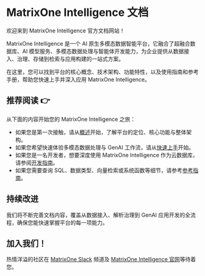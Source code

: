 # **MatrixOne Intelligence 文档**

欢迎来到 MatrixOne Intelligence 官方文档网站！

MatrixOne Intelligence 是一个 AI 原生多模态数据智能平台，它融合了超融合数据库、AI 模型服务、多模态数据处理与智能体开发能力，为企业提供从数据接入、治理、存储到检索与应用构建的一站式方案。

在这里，您可以找到平台的核心概念、技术架构、功能特性，以及使用指南和参考手册，帮助您快速上手并深入应用 MatrixOne Intelligence。

## **推荐阅读 👉**

从下面的内容开始您的 MatrixOne Intelligence 之旅：

- 如果您是第一次接触，请从[概述](MatrixOne-Intelligence/Overview/matrixone-intelligence-introduction.md)开始，了解平台的定位、核心功能与整体架构。
- 如果您希望快速体验多模态数据处理与 GenAI 工作流，请从[快速上手](MatrixOne-Intelligence/Get-Started/workspace.md)开始。
- 如果您是一名开发者，想要深度使用 MatrixOne Intelligence 作为云数据库，请参阅[开发指南](MatrixOne-Intelligence/App-Develop/Tutorial/develop-python-crud-demo.md)。
- 如果您需要查询 SQL、数据类型、向量检索或系统函数等细节，请参考[参考指南](MatrixOne-Intelligence/Reference/SQL-Reference/Data-Definition-Language/create-database.md)。

## **持续改进**

我们将不断完善文档内容，覆盖从数据接入、解析治理到 GenAI 应用开发的全流程，确保您能快速掌握平台的每一项能力。

## **加入我们！**

热情洋溢的社区在 [MatrixOne Slack](https://matrixoneworkspace.slack.com/) 频道及 [MatrixOne Intelligence 官网](https://matrixorigin.cn/)等待着您。
